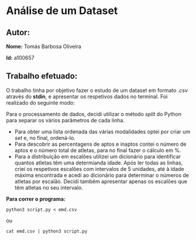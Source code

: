 # Análise de um Dataset

## Autor:

**Nome:** Tomás Barbosa Oliveira

**Id:** a100657

## Trabalho efetuado:
O trabalho tinha por objetivo fazer o estudo de um dataset em formato _.csv_ através do **stdin**, e apresentar os respetivos dados no terminal. Foi realizado do seguinte modo:

Para o processamento de dados, decidi utilizar o método _split_ do Python para separar os vários parâmetros de cada linha.

- Para obter uma lista ordenada das várias modalidades optei por criar um _set_ e, no final, ordená-lo.
- Para descobrir as percentagens de aptos e inaptos contei o número de aptos e o número total de atletas, para no final fazer o cálculo em %.
- Para a distribuição em escalões utilizei um dicionário para identificar quantos atletas têm uma determianda idade. Após ler todas as linhas, criei os respetivos escalões com intervalos de 5 unidades, até à idade máxima encontrada e acedi ao dicionário para determinar o números de atletas por escalão. Decidi também apresentar apenas os escalões que têm atletas no seu intervalo.


**Para correr o programa:** 

```python3 script.py < emd.csv```

ou

```cat emd.csv | python3 script.py```


